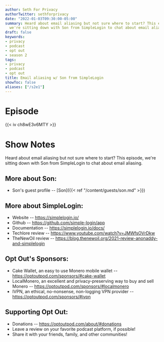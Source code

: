 ```yaml
---
author: Seth For Privacy
authorTwitter: sethforprivacy
date: "2022-01-03T09:30:00-05:00"
summary: Heard about email aliasing but not sure where to start? This episode,
  we're sitting down with Son from SimpleLogin to chat about email aliasing.
draft: false
keywords:
- privacy
- podcast
- opt out
- season 2
tags:
- privacy
- podcast
- opt out
title: Email aliasing w/ Son from SimpleLogin
showToc: false
aliases: ["/s2e1"]
---
```


# Episode

<div id="buzzsprout-player-9820513"></div><script src="https://www.buzzsprout.com/1790481/9820513-email-aliasing-w-son-from-simplelogin.js?container_id=buzzsprout-player-9820513&player=small" type="text/javascript" charset="utf-8"></script>

{{< iv ch8wE3v6MTY >}}

# Show Notes

Heard about email aliasing but not sure where to start? This episode, we're sitting down with Son from SimpleLogin to chat about email aliasing.

## More about Son:

- Son's guest profile -- [Son]({{< ref "/content/guests/son.md" >}})

## More about SimpleLogin:

- Website -- https://simplelogin.io/
- Github -- https://github.com/simple-login/app
- Documentation -- https://simplelogin.io/docs/
- Techlore review -- https://www.youtube.com/watch?v=JMWfsOVrDkw
- TheNewOil review -- https://blog.thenewoil.org/2021-review-anonaddy-and-simplelogin

## Opt Out's Sponsors:

- Cake Wallet, an easy to use Monero mobile wallet -- https://optoutpod.com/sponsors/#cake-wallet
- LocalMonero, an excellent and privacy-preserving way to buy and sell Monero -- https://optoutpod.com/sponsors/#localmonero
- IVPN, an ethical, no-nonsense, non-logging VPN provider -- https://optoutpod.com/sponsors/#ivpn

## Supporting Opt Out:

- Donations -- https://optoutpod.com/about/#donations
- Leave a review on your favorite podcast platform, if possible!
- Share it with your friends, family, and other communities!
